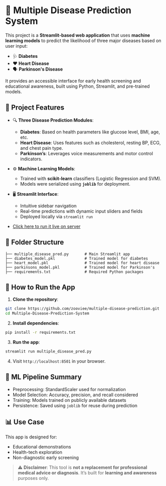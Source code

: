 # 🧠 Multiple Disease Prediction System

This project is a **Streamlit-based web application** that uses **machine learning models** to predict the likelihood of three major diseases based on user input:

* 🩺 **Diabetes**
* ❤️ **Heart Disease**
* 🗣️ **Parkinson's Disease**

It provides an accessible interface for early health screening and educational awareness, built using Python, Streamlit, and pre-trained models.


## 📌 Project Features

* 🔍 **Three Disease Prediction Modules**:

  * **Diabetes**: Based on health parameters like glucose level, BMI, age, etc.
  * **Heart Disease**: Uses features such as cholesterol, resting BP, ECG, and chest pain type.
  * **Parkinson’s**: Leverages voice measurements and motor control indicators.

* ⚙️ **Machine Learning Models**:

  * Trained with **scikit-learn** classifiers (Logistic Regression and SVM).
  * Models were serialized using **`joblib`** for deployment.

* 🖥️ **Streamlit Interface**:

  * Intuitive sidebar navigation
  * Real-time predictions with dynamic input sliders and fields
  * Deployed locally via `streamlit run`

* [Click here to run it live on server](https://disease-prediction-app-d8d7f9ce4286.herokuapp.com)

## 📁 Folder Structure

```
├── multiple_disease_pred.py       # Main Streamlit app
├── diabetes_model.pkl             # Trained model for diabetes
├── heart_model.pkl                # Trained model for heart disease
├── parkinsons_model.pkl           # Trained model for Parkinson's
├── requirements.txt               # Required Python packages
```


## 🚀 How to Run the App

1. **Clone the repository**:

```bash
git clone https://github.com/zooviee/multiple-disease-prediction.git
cd Multiple-Disease-Prediction-System
```

2. **Install dependencies**:

```bash
pip install -r requirements.txt
```

3. **Run the app**:

```bash
streamlit run multiple_disease_pred.py
```

4. Visit `http://localhost:8501` in your browser.


## 🧪 ML Pipeline Summary

* Preprocessing: StandardScaler used for normalization
* Model Selection: Accuracy, precision, and recall considered
* Training: Models trained on publicly available datasets
* Persistence: Saved using `joblib` for reuse during prediction


## 📊 Use Case

This app is designed for:

* Educational demonstrations
* Health-tech exploration
* Non-diagnostic early screening

> ⚠️ **Disclaimer**: This tool is **not a replacement for professional medical advice or diagnosis**. It’s built for **learning and awareness** purposes only.

